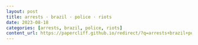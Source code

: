 ```yaml
---
layout: post
title: arrests · brazil · police · riots
date: 2023-08-18
categories: [arrests, brazil, police, riots]
content_url: https://papercliff.github.io/redirect/?q=arrests+brazil+police+riots&tbs=cdr:1,cd_min:8/17/2023,cd_max:8/19/2023
---
```

